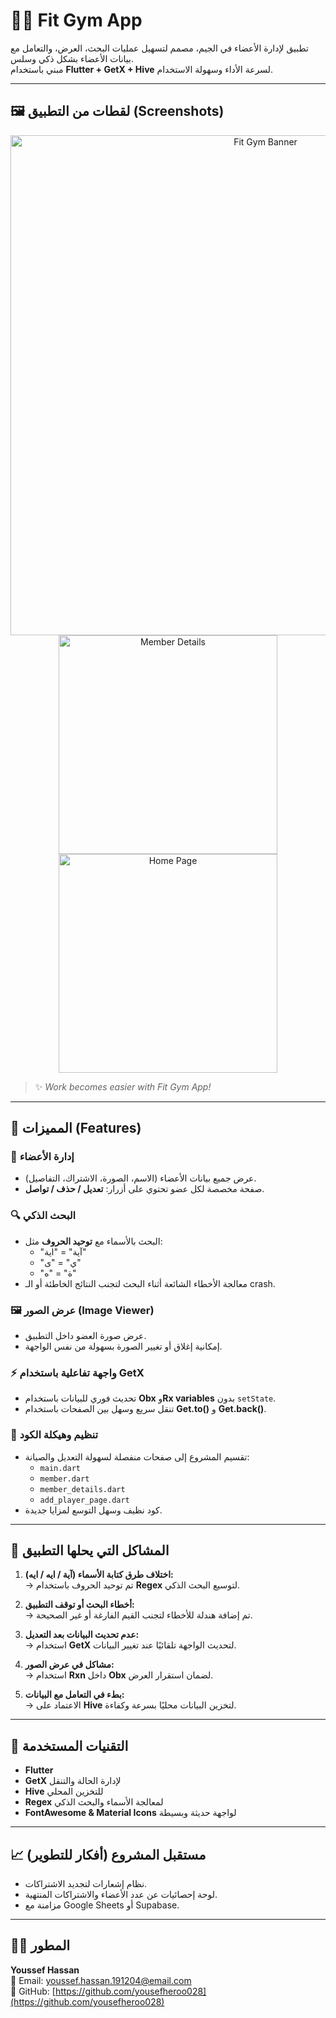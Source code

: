 # 🏋️‍♂️ Fit Gym App  

تطبيق لإدارة الأعضاء في الجيم، مصمم لتسهيل عمليات البحث، العرض، والتعامل مع بيانات الأعضاء بشكل ذكي وسلس.  
مبني باستخدام **Flutter + GetX + Hive** لسرعة الأداء وسهولة الاستخدام.  

---

## 🖼️ لقطات من التطبيق (Screenshots)

<div align="center">
  <img src="https://github.com/yousefheroo028/fit-gym-app/blob/main/assets/screenshots/banner.png" width="800" alt="Fit Gym Banner"/>
</div>

<div align="center">
  <img src="https://github.com/yousefheroo028/fit-gym-app/blob/main/assets/screenshots/details.jpg" width="350" alt="Member Details"/>
  <img src="https://github.com/yousefheroo028/fit-gym-app/blob/main/assets/screenshots/home.jpg" width="350" alt="Home Page"/>
</div>

> ✨ *Work becomes easier with Fit Gym App!*

---

## 🚀 المميزات (Features)

### 👤 إدارة الأعضاء
- عرض جميع بيانات الأعضاء (الاسم، الصورة، الاشتراك، التفاصيل).  
- صفحة مخصصة لكل عضو تحتوي على أزرار: **تعديل / حذف / تواصل**.  

### 🔍 البحث الذكي
- البحث بالأسماء مع **توحيد الحروف** مثل:  
  - "آية" = "اية"  
  - "ي" = "ى"  
  - "ة" = "ه"  
- معالجة الأخطاء الشائعة أثناء البحث لتجنب النتائج الخاطئة أو الـ crash.  

### 🖼️ عرض الصور (Image Viewer)
- عرض صورة العضو داخل التطبيق.  
- إمكانية إغلاق أو تغيير الصورة بسهولة من نفس الواجهة.  

### ⚡️ واجهة تفاعلية باستخدام GetX
- تحديث فوري للبيانات باستخدام **Obx** و**Rx variables** بدون `setState`.  
- تنقل سريع وسهل بين الصفحات باستخدام **Get.to()** و **Get.back()**.  

### 🧱 تنظيم وهيكلة الكود
- تقسيم المشروع إلى صفحات منفصلة لسهولة التعديل والصيانة:  
  - `main.dart`  
  - `member.dart`  
  - `member_details.dart`  
  - `add_player_page.dart`  
- كود نظيف وسهل التوسع لمزايا جديدة.  

---

## 🧩 المشاكل التي يحلها التطبيق

1. **اختلاف طرق كتابة الأسماء (آية / ايه / ايه):**  
   → تم توحيد الحروف باستخدام **Regex** لتوسيع البحث الذكي.  

2. **أخطاء البحث أو توقف التطبيق:**  
   → تم إضافة هندلة للأخطاء لتجنب القيم الفارغة أو غير الصحيحة.  

3. **عدم تحديث البيانات بعد التعديل:**  
   → استخدام **GetX** لتحديث الواجهة تلقائيًا عند تغيير البيانات.  

4. **مشاكل في عرض الصور:**  
   → استخدام **Rxn<Uint8List>** داخل **Obx** لضمان استقرار العرض.  

5. **بطء في التعامل مع البيانات:**  
   → الاعتماد على **Hive** لتخزين البيانات محليًا بسرعة وكفاءة.  

---

## 🧠 التقنيات المستخدمة
- **Flutter**  
- **GetX** لإدارة الحالة والتنقل  
- **Hive** للتخزين المحلي  
- **Regex** لمعالجة الأسماء والبحث الذكي  
- **FontAwesome & Material Icons** لواجهة حديثة وبسيطة  

---

## 📈 مستقبل المشروع (أفكار للتطوير)
- نظام إشعارات لتجديد الاشتراكات.  
- لوحة إحصائيات عن عدد الأعضاء والاشتراكات المنتهية.  
- مزامنة مع Google Sheets أو Supabase.  

---

## 🧑‍💻 المطور
**Youssef Hassan**  
📧 Email: youssef.hassan.191204@email.com  
💼 GitHub: [https://github.com/yousefheroo028](https://github.com/yousefheroo028)
